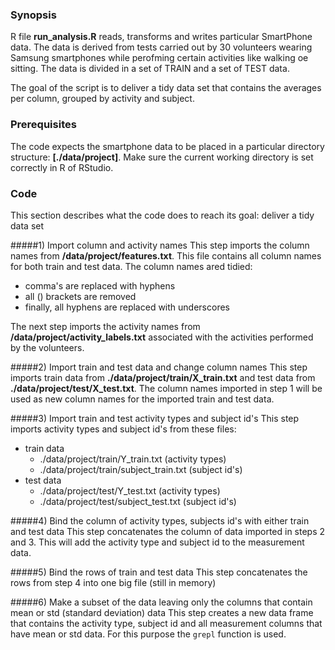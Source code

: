 ### Synopsis

R file **run_analysis.R** reads, transforms and writes particular SmartPhone data. The data is derived from tests carried out by 30 volunteers wearing Samsung smartphones while perofming certain activities like walking oe sitting. The data is divided in a set of TRAIN and a set of TEST data.

The goal of the script is to deliver a tidy data set that contains the averages per column, grouped by activity and subject.

### Prerequisites

The code expects the smartphone data to be placed in a particular directory structure: **[./data/project]**. Make sure the current working directory is set correctly in R of RStudio.

### Code

This section describes what the code does to reach its goal: deliver a tidy data set

#####1) Import column and activity names
This step imports the column names from **/data/project/features.txt**. This file contains all column names for both train and test data. The column names ared tidied:
* comma's are replaced with hyphens
* all () brackets are removed
* finally, all hyphens are replaced with underscores

The next step imports the activity names from **/data/project/activity_labels.txt** associated with the activities performed by the volunteers.

#####2) Import train and test data and change column names
This step imports train data from **./data/project/train/X_train.txt** and test data from **./data/project/test/X_test.txt**. The column names imported in step 1 will be used as new column names for the imported train and test data.

#####3) Import train and test activity types and subject id's
This step imports activity types and subject id's from these files:

* train data
  - ./data/project/train/Y_train.txt (activity types)
  - ./data/project/train/subject_train.txt (subject id's)
* test data
  - ./data/project/test/Y_test.txt (activity types)
  - ./data/project/test/subject_test.txt (subject id's)

#####4) Bind the column of activity types, subjects id's with either train and test data
This step concatenates the column of data imported in steps 2 and 3. This will add the activity type and subject id to the measurement data.

#####5) Bind the rows of train and test data
This step concatenates the rows from step 4 into one big file (still in memory)

#####6) Make a subset of the data leaving only the columns that contain mean or std (standard deviation) data
This step creates a new data frame that contains the activity type, subject id and all measurement columns that have mean or std data. For this purpose the `grepl` function is used.









